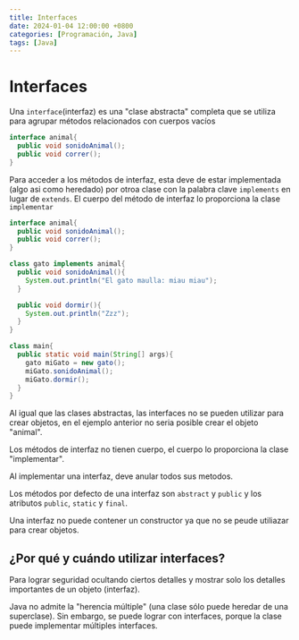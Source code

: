 ```yaml
---
title: Interfaces
date: 2024-01-04 12:00:00 +0800
categories: [Programación, Java]
tags: [Java]
---
```


# Interfaces

Una `interface`(interfaz) es una "clase abstracta" completa que se utiliza para agrupar métodos relacionados con cuerpos vacíos

```java
interface animal{
  public void sonidoAnimal();
  public void correr();
}
```

Para acceder a los métodos de interfaz, esta deve de estar implementada (algo asi como heredado) por otroa clase con la palabra clave `implements` en lugar de `extends`. El cuerpo del método de interfaz lo proporciona la clase `implementar`

```java
interface animal{
  public void sonidoAnimal();
  public void correr();
}

class gato implements animal{
  public void sonidoAnimal(){
    System.out.println("El gato maulla: miau miau");
  }

  public void dormir(){
    System.out.println("Zzz");
  }
}

class main{
  public static void main(String[] args){
    gato miGato = new gato();
    miGato.sonidoAnimal();
    miGato.dormir();
  }
}
```

Al igual que las clases abstractas, las interfaces no se pueden utilizar para crear objetos, en el ejemplo anterior no seria posible crear el objeto "animal".

Los métodos de interfaz no tienen cuerpo, el cuerpo lo proporciona la clase "implementar".

Al implementar una interfaz, deve anular todos sus metodos.

Los métodos por defecto de una interfaz son `abstract` y `public` y los atributos `public`, `static` y `final`.

Una interfaz no puede contener un constructor ya que no se peude utiliazar para crear objetos.

## ¿Por qué y cuándo utilizar interfaces? 

Para lograr seguridad ocultando ciertos detalles y mostrar solo los detalles importantes de un objeto (interfaz). 

Java no admite la "herencia múltiple" (una clase sólo puede heredar de una superclase). Sin embargo, se puede lograr con interfaces, porque la clase puede implementar múltiples interfaces.
